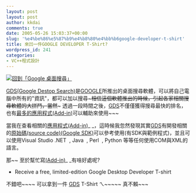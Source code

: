 ```yaml
---
layout: post
layout: post
author: kkdai
comments: true
date: 2005-05-26 15:03:37+00:00
slug: '%e4%be%86%e5%87%b9%e4%b8%80%e4%bb%b6google-developer-t-shirt'
title: 來凹一件GOOGLE DEVELOPER T-Shirt?
wordpress_id: 241
categories:
- VC++程式設計
---
```


[![回到「Google 桌面搜尋」](http://127.0.0.1:4664/logo3.gif)](http://127.0.0.1:4664/&s=MJXHAh7kfarZbc3Ge6DAMAQ6K9s)

[GDS(Google Destop Search)](http://127.0.0.1:4664/&s=MJXHAh7kfarZbc3Ge6DAMAQ6K9s)是[GOOGLE](http://google.com)所推出的桌面搜尋軟體，可以將自己電腦中所有的"資訊"，都可以加以搜尋~~~相信這個軟體推出的時候，引起各家相關搜尋軟體的大拼鬥，當然~~~ 透過一段時間之後，[GDS](http://127.0.0.1:4664/&s=MJXHAh7kfarZbc3Ge6DAMAQ6K9s)不僅僅獲得搜尋最快的排名，也有[最多的應用程式(Add-in)](http://desktop.google.com/plugins.html)可以輔助來使用~~~

當我在查看相關的[應用程式(Add-in)](http://desktop.google.com/plugins.html)_ _，這時候我忽然發現其實[GDS](http://127.0.0.1:4664/&s=MJXHAh7kfarZbc3Ge6DAMAQ6K9s)有開發相關的[原始碼(source code)(Google SDK)](http://desktop.google.com/downloadsdksubmit)可以參考使用(有SDK與範例程式)，並且可以使用Visual Studio .NET  , Java  , Perl  , Python 等等任何使用COM與XML的語言。

那~~ 至於幫忙寫[(Add-in)](http://desktop.google.com/plugins.html)_ _有啥好處呢?

  * Receive a free, limited-edition Google Desktop Developer T-shirt 

不錯吧~~~~ 可以拿到一件 [GDS](http://127.0.0.1:4664/&s=MJXHAh7kfarZbc3Ge6DAMAQ6K9s) T-Shirt ㄟ~~~~~ 真不賴~~~
